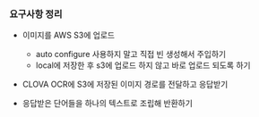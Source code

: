 ### 요구사항 정리

- 이미지를 AWS S3에 업로드
  - auto configure 사용하지 말고 직접 빈 생성해서 주입하기
  - local에 저장한 후 s3에 업로드 하지 않고 바로 업로드 되도록 하기

- CLOVA OCR에 S3에 저장된 이미지 경로를 전달하고 응답받기

- 응답받은 단어들을 하나의 텍스트로 조립해 반환하기